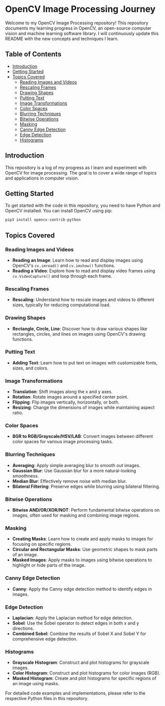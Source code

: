 
# OpenCV Image Processing Journey

Welcome to my OpenCV Image Processing repository! This repository documents my learning progress in OpenCV, an open-source computer vision and machine learning software library. I will continuously update this README with the new concepts and techniques I learn.

## Table of Contents

- [Introduction](#introduction)
- [Getting Started](#getting-started)
- [Topics Covered](#topics-covered)
  - [Reading Images and Videos](#reading-images-and-videos)
  - [Rescaling Frames](#rescaling-frames)
  - [Drawing Shapes](#drawing-shapes)
  - [Putting Text](#putting-text)
  - [Image Transformations](#image-transformations)
  - [Color Spaces](#color-spaces)
  - [Blurring Techniques](#blurring-techniques)
  - [Bitwise Operations](#bitwise-operations)
  - [Masking](#masking)
  - [Canny Edge Detection](#canny-edge-detection)
  - [Edge Detection](#edge-detection)
  - [Histograms](#histograms)

## Introduction

This repository is a log of my progress as I learn and experiment with OpenCV for image processing. The goal is to cover a wide range of topics and applications in computer vision.

## Getting Started

To get started with the code in this repository, you need to have Python and OpenCV installed. You can install OpenCV using pip:

```sh
pip3 install opencv-contrib-python
```

## Topics Covered

### Reading Images and Videos

- **Reading an Image**: Learn how to read and display images using OpenCV's `cv.imread()` and `cv.imshow()` functions.
- **Reading a Video**: Explore how to read and display video frames using `cv.VideoCapture()` and loop through each frame.

### Rescaling Frames

- **Rescaling**: Understand how to rescale images and videos to different sizes, typically for reducing computational load.

### Drawing Shapes

- **Rectangle, Circle, Line**: Discover how to draw various shapes like rectangles, circles, and lines on images using OpenCV's drawing functions.

### Putting Text

- **Adding Text**: Learn how to put text on images with customizable fonts, sizes, and colors.

### Image Transformations

- **Translation**: Shift images along the x and y axes.
- **Rotation**: Rotate images around a specified center point.
- **Flipping**: Flip images vertically, horizontally, or both.
- **Resizing**: Change the dimensions of images while maintaining aspect ratio.

### Color Spaces

- **BGR to RGB/Grayscale/HSV/LAB**: Convert images between different color spaces for various image processing tasks.

### Blurring Techniques

- **Averaging**: Apply simple averaging blur to smooth out images.
- **Gaussian Blur**: Use Gaussian blur for a more natural-looking smoothness.
- **Median Blur**: Effectively remove noise with median blur.
- **Bilateral Filtering**: Preserve edges while blurring using bilateral filtering.

### Bitwise Operations

- **Bitwise AND/OR/XOR/NOT**: Perform fundamental bitwise operations on images, often used for masking and combining image regions.

### Masking

- **Creating Masks**: Learn how to create and apply masks to images for focusing on specific regions.
- **Circular and Rectangular Masks**: Use geometric shapes to mask parts of an image.
- **Masked Images**: Apply masks to images using bitwise operations to highlight or hide parts of the image.

### Canny Edge Detection

- **Canny**: Apply the Canny edge detection method to identify edges in images.

### Edge Detection

- **Laplacian**: Apply the Laplacian method for edge detection.
- **Sobel**: Use the Sobel operator to detect edges in both x and y directions.
- **Combined Sobel**: Combine the results of Sobel X and Sobel Y for comprehensive edge detection.

### Histograms

- **Grayscale Histogram**: Construct and plot histograms for grayscale images.
- **Color Histogram**: Construct and plot histograms for color images (RGB).
- **Masked Histogram**: Create and plot histograms for specific regions of an image using masks.

For detailed code examples and implementations, please refer to the respective Python files in this repository.
